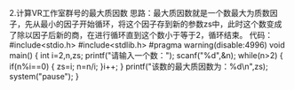 2.计算VR工作室群号的最大质因数
思路：最大质因数就是一个数最大为质数因子，先从最小的因子开始循环，将这个因子存到新的参数zs中，此时这个数变成了除以因子后新的商，在进行循环直到这个数小于等于2，循环结束。
代码：
#include<stdio.h>
#include<stdlib.h>
#pragma warning(disable:4996)
void main()
{
	int i=2,n,zs;
	printf("请输入一个数：");
	scanf("%d",&n);
	while(n>2)
	{
		if(n%i==0)
		{
			zs=i;
			n=n/i;
		}i++;
	}
	printf("该数的最大质因数为：%d\n",zs);
	system("pause");
}
